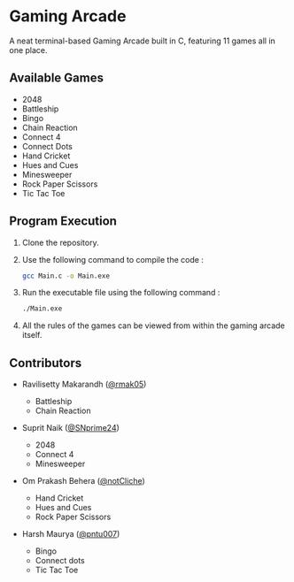# Gaming Arcade

A neat terminal-based Gaming Arcade built in C, featuring 11 games all in one place.

## Available Games

- 2048
- Battleship
- Bingo
- Chain Reaction
- Connect 4
- Connect Dots
- Hand Cricket
- Hues and Cues
- Minesweeper
- Rock Paper Scissors
- Tic Tac Toe

## Program Execution

1. Clone the repository.
 
2. Use the following command to compile the code :
   
   ```bash
   gcc Main.c -o Main.exe
   ```

3. Run the executable file using the following command :

   ```bash
   ./Main.exe
   ```

4. All the rules of the games can be viewed from within the gaming arcade itself.
   
## Contributors

- Ravilisetty Makarandh ([@rmak05](https://github.com/rmak05))
   - Battleship
   - Chain Reaction

- Suprit Naik ([@SNprime24](https://github.com/SNprime24))
   - 2048
   - Connect 4
   - Minesweeper

- Om Prakash Behera ([@notCliche](https://github.com/notCliche))
   - Hand Cricket
   - Hues and Cues
   - Rock Paper Scissors

- Harsh Maurya ([@pntu007](https://github.com/pntu007))
   - Bingo
   - Connect dots
   - Tic Tac Toe